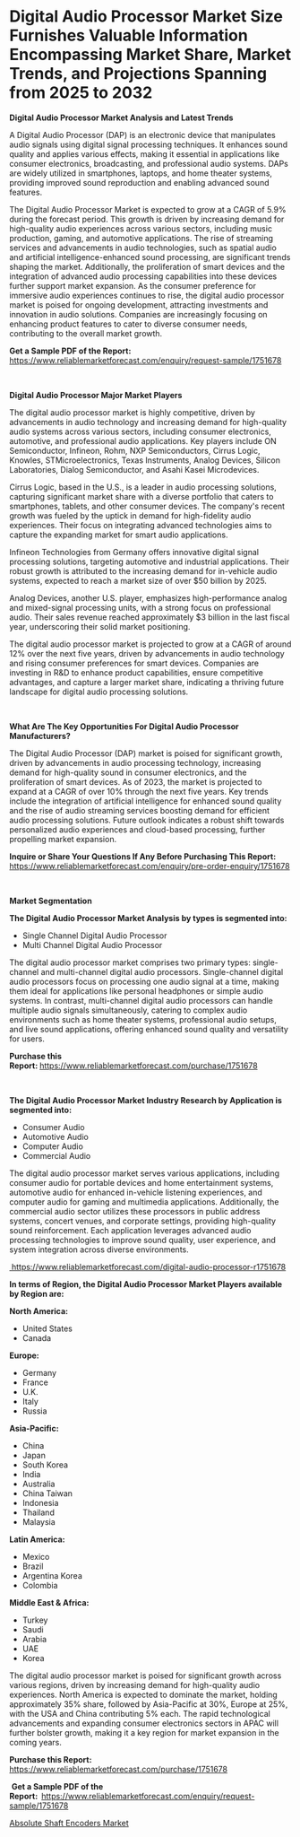 <p><h1>Digital Audio Processor Market Size Furnishes Valuable Information Encompassing Market Share, Market Trends, and Projections Spanning from 2025 to 2032</h1></p><p><strong>Digital Audio Processor Market Analysis and Latest Trends</strong></p>
<p><p>A Digital Audio Processor (DAP) is an electronic device that manipulates audio signals using digital signal processing techniques. It enhances sound quality and applies various effects, making it essential in applications like consumer electronics, broadcasting, and professional audio systems. DAPs are widely utilized in smartphones, laptops, and home theater systems, providing improved sound reproduction and enabling advanced sound features.</p><p>The Digital Audio Processor Market is expected to grow at a CAGR of 5.9% during the forecast period. This growth is driven by increasing demand for high-quality audio experiences across various sectors, including music production, gaming, and automotive applications. The rise of streaming services and advancements in audio technologies, such as spatial audio and artificial intelligence-enhanced sound processing, are significant trends shaping the market. Additionally, the proliferation of smart devices and the integration of advanced audio processing capabilities into these devices further support market expansion. As the consumer preference for immersive audio experiences continues to rise, the digital audio processor market is poised for ongoing development, attracting investments and innovation in audio solutions. Companies are increasingly focusing on enhancing product features to cater to diverse consumer needs, contributing to the overall market growth.</p></p>
<p><strong>Get a Sample PDF of the Report:&nbsp;</strong> <a href="https://www.reliablemarketforecast.com/enquiry/request-sample/1751678?utm_campaign=2466&utm_medium=2&utm_source=Github&utm_content=ia&utm_term=11022025&utm_id=digital-audio-processor">https://www.reliablemarketforecast.com/enquiry/request-sample/1751678</a></p>
<p>&nbsp;</p>
<p><strong>Digital Audio Processor Major Market Players</strong></p>
<p><p>The digital audio processor market is highly competitive, driven by advancements in audio technology and increasing demand for high-quality audio systems across various sectors, including consumer electronics, automotive, and professional audio applications. Key players include ON Semiconductor, Infineon, Rohm, NXP Semiconductors, Cirrus Logic, Knowles, STMicroelectronics, Texas Instruments, Analog Devices, Silicon Laboratories, Dialog Semiconductor, and Asahi Kasei Microdevices.</p><p>Cirrus Logic, based in the U.S., is a leader in audio processing solutions, capturing significant market share with a diverse portfolio that caters to smartphones, tablets, and other consumer devices. The company's recent growth was fueled by the uptick in demand for high-fidelity audio experiences. Their focus on integrating advanced technologies aims to capture the expanding market for smart audio applications.</p><p>Infineon Technologies from Germany offers innovative digital signal processing solutions, targeting automotive and industrial applications. Their robust growth is attributed to the increasing demand for in-vehicle audio systems, expected to reach a market size of over $50 billion by 2025. </p><p>Analog Devices, another U.S. player, emphasizes high-performance analog and mixed-signal processing units, with a strong focus on professional audio. Their sales revenue reached approximately $3 billion in the last fiscal year, underscoring their solid market positioning.</p><p>The digital audio processor market is projected to grow at a CAGR of around 12% over the next five years, driven by advancements in audio technology and rising consumer preferences for smart devices. Companies are investing in R&D to enhance product capabilities, ensure competitive advantages, and capture a larger market share, indicating a thriving future landscape for digital audio processing solutions.</p></p>
<p>&nbsp;</p>
<p><strong>What Are The Key Opportunities For Digital Audio Processor Manufacturers?</strong></p>
<p><p>The Digital Audio Processor (DAP) market is poised for significant growth, driven by advancements in audio processing technology, increasing demand for high-quality sound in consumer electronics, and the proliferation of smart devices. As of 2023, the market is projected to expand at a CAGR of over 10% through the next five years. Key trends include the integration of artificial intelligence for enhanced sound quality and the rise of audio streaming services boosting demand for efficient audio processing solutions. Future outlook indicates a robust shift towards personalized audio experiences and cloud-based processing, further propelling market expansion.</p></p>
<p><strong>Inquire or Share Your Questions If Any Before Purchasing This Report:</strong> <a href="https://www.reliablemarketforecast.com/enquiry/pre-order-enquiry/1751678?utm_campaign=2466&utm_medium=2&utm_source=Github&utm_content=ia&utm_term=11022025&utm_id=digital-audio-processor">https://www.reliablemarketforecast.com/enquiry/pre-order-enquiry/1751678</a></p>
<p>&nbsp;</p>
<p><strong>Market Segmentation</strong></p>
<p><strong>The Digital Audio Processor Market Analysis by types is segmented into:</strong></p>
<p><ul><li>Single Channel Digital Audio Processor</li><li>Multi Channel Digital Audio Processor</li></ul></p>
<p><p>The digital audio processor market comprises two primary types: single-channel and multi-channel digital audio processors. Single-channel digital audio processors focus on processing one audio signal at a time, making them ideal for applications like personal headphones or simple audio systems. In contrast, multi-channel digital audio processors can handle multiple audio signals simultaneously, catering to complex audio environments such as home theater systems, professional audio setups, and live sound applications, offering enhanced sound quality and versatility for users.</p></p>
<p><strong>Purchase this Report:&nbsp;</strong><a href="https://www.reliablemarketforecast.com/purchase/1751678?utm_campaign=2466&utm_medium=2&utm_source=Github&utm_content=ia&utm_term=11022025&utm_id=digital-audio-processor">https://www.reliablemarketforecast.com/purchase/1751678</a></p>
<p>&nbsp;</p>
<p><strong>The Digital Audio Processor Market Industry Research by Application is segmented into:</strong></p>
<p><ul><li>Consumer Audio</li><li>Automotive Audio</li><li>Computer Audio</li><li>Commercial Audio</li></ul></p>
<p><p>The digital audio processor market serves various applications, including consumer audio for portable devices and home entertainment systems, automotive audio for enhanced in-vehicle listening experiences, and computer audio for gaming and multimedia applications. Additionally, the commercial audio sector utilizes these processors in public address systems, concert venues, and corporate settings, providing high-quality sound reinforcement. Each application leverages advanced audio processing technologies to improve sound quality, user experience, and system integration across diverse environments.</p></p>
<p><a href="https://www.reliablemarketforecast.com/digital-audio-processor-r1751678?utm_campaign=2466&utm_medium=2&utm_source=Github&utm_content=ia&utm_term=11022025&utm_id=digital-audio-processor">&nbsp;https://www.reliablemarketforecast.com/digital-audio-processor-r1751678</a></p>
<p><strong>In terms of Region, the Digital Audio Processor Market Players available by Region are:</strong></p>
<p>
    <p> <strong> North America: </strong>
        <ul>
            <li>United States</li>
            <li>Canada</li>
        </ul>
        </p> 
    <p> <strong> Europe: </strong>
        <ul>
            <li>Germany</li>
            <li>France</li>
            <li>U.K.</li>
            <li>Italy</li>
            <li>Russia</li>
        </ul>
        </p> 
    <p> <strong> Asia-Pacific: </strong>
        <ul>
            <li>China</li>
            <li>Japan</li>
            <li>South Korea</li>
            <li>India</li>
            <li>Australia</li>
            <li>China Taiwan</li>
            <li>Indonesia</li>
            <li>Thailand</li>
            <li>Malaysia</li>
        </ul>
        </p> 
    <p> <strong> Latin America: </strong>
        <ul>
            <li>Mexico</li>
            <li>Brazil</li>
            <li>Argentina Korea</li>
            <li>Colombia</li>
        </ul>
        </p> 
    <p> <strong> Middle East & Africa: </strong>
        <ul>
            <li>Turkey</li>
            <li>Saudi</li>
            <li>Arabia</li>
            <li>UAE</li>
            <li>Korea</li>
        </ul>
    </p>
    </p>
<p><p>The digital audio processor market is poised for significant growth across various regions, driven by increasing demand for high-quality audio experiences. North America is expected to dominate the market, holding approximately 35% share, followed by Asia-Pacific at 30%, Europe at 25%, with the USA and China contributing 5% each. The rapid technological advancements and expanding consumer electronics sectors in APAC will further bolster growth, making it a key region for market expansion in the coming years.</p></p>
<p><strong>Purchase this Report: </strong><a href="https://www.reliablemarketforecast.com/purchase/1751678?utm_campaign=2466&utm_medium=2&utm_source=Github&utm_content=ia&utm_term=11022025&utm_id=digital-audio-processor">https://www.reliablemarketforecast.com/purchase/1751678</a></p>
<p>&nbsp;<strong>Get a Sample PDF of the Report:&nbsp;&nbsp;</strong><a href="https://www.reliablemarketforecast.com/enquiry/request-sample/1751678?utm_campaign=2466&utm_medium=2&utm_source=Github&utm_content=ia&utm_term=11022025&utm_id=digital-audio-processor">https://www.reliablemarketforecast.com/enquiry/request-sample/1751678</a></p>
<p><strong></strong></p>
<p><p><a href="https://github.com/tshumaalzlam0/Market-Research-Report-List-1/blob/main/absolute-shaft-encoders-market.md?utm_campaign=2466&utm_medium=2&utm_source=Github&utm_content=ia&utm_term=11022025&utm_id=digital-audio-processor">Absolute Shaft Encoders Market</a></p></p>